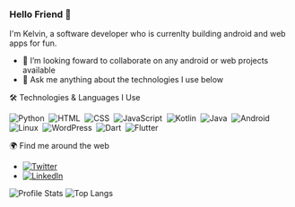 ### Hello Friend 👋
I'm Kelvin, a software developer who is currenlty building android and web apps for fun.

- 👯 I’m looking foward to collaborate on any android or web projects available
- 💬 Ask me anything about the technologies I use below 

🛠 Technologies & Languages I Use

![Python](https://img.shields.io/badge/-Python-05122A?style=flat&logo=python)&nbsp;
![HTML](https://img.shields.io/badge/-HTML-05122A?style=flat&logo=HTML5)&nbsp;
![CSS](https://img.shields.io/badge/-CSS-05122A?style=flat&logo=CSS3&logoColor=1572B6)&nbsp;
![JavaScript](https://img.shields.io/badge/-JavaScript-05122A?style=flat&logo=javascript)&nbsp;
![Kotlin](https://img.shields.io/badge/-Kotlin-05122A?style=flat&logo=kotlin)&nbsp;
![Java](https://img.shields.io/badge/-Java-05122A?style=flat&logo=java)&nbsp;
![Android](https://img.shields.io/badge/-Android-05122A?style=flat&logo=android)&nbsp;
![Linux](https://img.shields.io/badge/-Linux-05122A?style=flat&logo=linux)&nbsp;
![WordPress](https://img.shields.io/badge/WordPress-05122A?style=flat&logo=WordPress&logoColor=blue)&nbsp;
![Dart](https://img.shields.io/badge/Dart-05122A?style=flat&logo=Dart&logoColor=blue)&nbsp;
![Flutter](https://img.shields.io/badge/Flutter-05122A?style=flat&logo=Flutter&logoColor=blue)&nbsp;

🌍 Find me around the web 
- [![Twitter](https://img.shields.io/twitter/follow/lokaimoma?style=social)](https://twitter.com/lokaimoma)
- [![LinkedIn](https://img.shields.io/badge/LinkedIn-0077B5?style=for-the-badge&logo=linkedin&logoColor=white)](https://www.linkedin.com/in/kelvin-clark-owusu-3b6778194/)

![Profile Stats](https://github-readme-stats.vercel.app/api?username=lokaimoma&show_icons=true)
![Top Langs](https://github-readme-stats.vercel.app/api/top-langs/?username=lokaimoma&layout=compact) 
